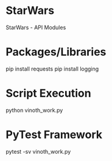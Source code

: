 # StarWars
StarWars - API Modules


# Packages/Libraries 
pip install requests
pip install logging

# Script Execution
python vinoth_work.py

# PyTest Framework
pytest -sv vinoth_work.py
